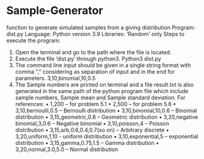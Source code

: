 # Sample-Generator
function to generate simulated samples from a giving distribution
Program: dist.py
Language: Python version 3.9
Libraries: ‘Random’ only
Steps to execute the program:
1. Open the terminal and go to the path where the file is located.
2. Execute the file ‘dist.py’ through python3.
Python3 dist.py
3. The command line input should be given in a single string format with
comma “,” considering as separation of input and in the end for
parameters.
3,10,binomial,10,0.5
4. The Sample numbers are printed on terminal and a file result.txt is also
generated in the same path of the python program file which include
sample numbers, Sample mean and Sample standard deviation.
For references:
• 1,200 – for problem 5.1
• 2,500 – for problem 5.6
• 3,10,bernoulli,0.5 – Bernoulli distribution
• 3,10,binomial,10,0.6 – Binomial distribution
• 3,15,geometric,0.8 – Geometric distribution
• 3,20,negative binomial,3,0.6 – Negative binomial
• 3,10,poisson,4 – Poisson distribution
• 3,15,arb,0.6,0.4,0.7(so on) – Arbitrary discrete
• 3,20,uniform,1,10 - uniform distribution
• 3,10,exponential,5 – exponential distribution
• 3,15,gamma,0.75,1.5 – Gamma distribution
• 3,20,normal,3.0,5.0 – Normal distribution

